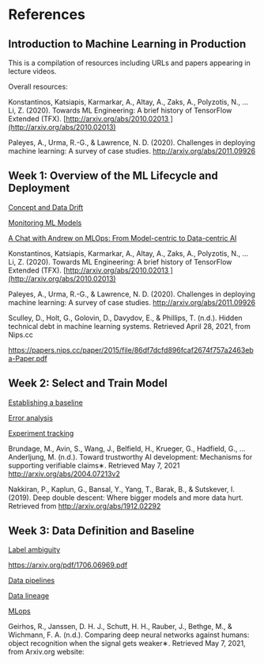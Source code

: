 References
==========

Introduction to Machine Learning in Production
----------------------------------------------

This is a compilation of resources including URLs and papers appearing in lecture videos.

Overall resources:

Konstantinos, Katsiapis, Karmarkar, A., Altay, A., Zaks, A., Polyzotis, N., ... Li, Z. (2020). Towards ML Engineering: A brief history of TensorFlow Extended (TFX). [http://arxiv.org/abs/2010.02013 ](http://arxiv.org/abs/2010.02013)

Paleyes, A., Urma, R.-G., & Lawrence, N. D. (2020). Challenges in deploying machine learning: A survey of case studies. <http://arxiv.org/abs/2011.09926>

Week 1: Overview of the ML Lifecycle and Deployment
---------------------------------------------------

[Concept and Data Drift](https://towardsdatascience.com/machine-learning-in-production-why-you-should-care-about-data-and-concept-drift-d96d0bc907fb)

[Monitoring ML Models](https://christophergs.com/machine%20learning/2020/03/14/how-to-monitor-machine-learning-models/)

[A Chat with Andrew on MLOps: From Model-centric to Data-centric AI](https://youtu.be/06-AZXmwHjo)

Konstantinos, Katsiapis, Karmarkar, A., Altay, A., Zaks, A., Polyzotis, N., ... Li, Z. (2020). Towards ML Engineering: A brief history of TensorFlow Extended (TFX). [http://arxiv.org/abs/2010.02013 ](http://arxiv.org/abs/2010.02013)

Paleyes, A., Urma, R.-G., & Lawrence, N. D. (2020). Challenges in deploying machine learning: A survey of case studies. <http://arxiv.org/abs/2011.09926>

Sculley, D., Holt, G., Golovin, D., Davydov, E., & Phillips, T. (n.d.). Hidden technical debt in machine learning systems. Retrieved April 28, 2021, from Nips.cc 

<https://papers.nips.cc/paper/2015/file/86df7dcfd896fcaf2674f757a2463eba-Paper.pdf>

Week 2: Select and Train Model
------------------------------

[Establishing a baseline](https://blog.ml.cmu.edu/2020/08/31/3-baselines/)

[Error analysis](https://techcommunity.microsoft.com/t5/azure-ai/responsible-machine-learning-with-error-analysis/ba-p/2141774)

[Experiment tracking](https://neptune.ai/blog/ml-experiment-tracking)

Brundage, M., Avin, S., Wang, J., Belfield, H., Krueger, G., Hadfield, G., ... Anderljung, M. (n.d.). Toward trustworthy AI development: Mechanisms for supporting verifiable claims∗. Retrieved May 7, 2021 <http://arxiv.org/abs/2004.07213v2>

Nakkiran, P., Kaplun, G., Bansal, Y., Yang, T., Barak, B., & Sutskever, I. (2019). Deep double descent: Where bigger models and more data hurt. Retrieved from <http://arxiv.org/abs/1912.02292>

Week 3: Data Definition and Baseline
------------------------------------

[Label ambiguity](https://csgaobb.github.io/Projects/DLDL.html)

<https://arxiv.org/pdf/1706.06969.pdf>

[Data pipelines](https://cs230.stanford.edu/blog/datapipeline/)

[Data lineage](https://blog.tensorflow.org/2021/01/ml-metadata-version-control-for-ml.html)

[MLops](https://cloud.google.com/blog/products/ai-machine-learning/key-requirements-for-an-mlops-foundation)

Geirhos, R., Janssen, D. H. J., Schutt, H. H., Rauber, J., Bethge, M., & Wichmann, F. A. (n.d.). Comparing deep neural networks against humans: object recognition when the signal gets weaker∗. Retrieved May 7, 2021, from Arxiv.org website:
